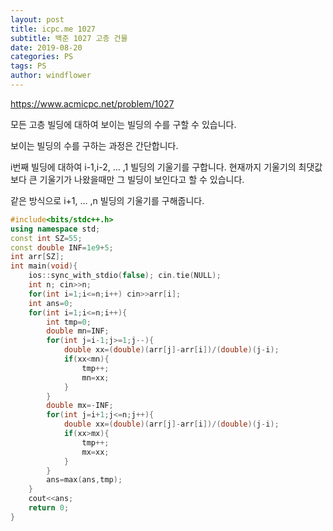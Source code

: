 ```yaml
---
layout: post
title: icpc.me 1027
subtitle: 백준 1027 고층 건물
date: 2019-08-20
categories: PS
tags: PS
author: windflower
---
```


<https://www.acmicpc.net/problem/1027>

모든 고층 빌딩에 대하여 보이는 빌딩의 수를 구할 수 있습니다.

보이는 빌딩의 수를 구하는 과정은 간단합니다.

i번째 빌딩에 대하여 i-1,i-2, ... ,1 빌딩의 기울기를 구합니다. 현재까지 기울기의 최댓값보다 큰 기울기가 나왔을때만 그 빌딩이 보인다고 할 수 있습니다.

같은 방식으로 i+1, ... ,n 빌딩의 기울기를 구해줍니다.

```cpp
#include<bits/stdc++.h>
using namespace std;
const int SZ=55;
const double INF=1e9+5;
int arr[SZ];
int main(void){
	ios::sync_with_stdio(false); cin.tie(NULL);
	int n; cin>>n;
	for(int i=1;i<=n;i++) cin>>arr[i];
	int ans=0;
	for(int i=1;i<=n;i++){
		int tmp=0;
		double mn=INF;
		for(int j=i-1;j>=1;j--){
			double xx=(double)(arr[j]-arr[i])/(double)(j-i);
			if(xx<mn){
				tmp++;
				mn=xx;
			}
		}
		double mx=-INF;
		for(int j=i+1;j<=n;j++){
			double xx=(double)(arr[j]-arr[i])/(double)(j-i);			
			if(xx>mx){
				tmp++;
				mx=xx;
			}
		}
		ans=max(ans,tmp);
	}
	cout<<ans;
	return 0;
}
```

